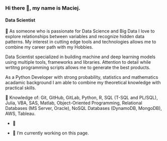 ### Hi there 👋, my name is Maciej.
#### Data Scientist

 :thought_balloon: As someone who is passionate for Data Science and Big Data I love to explore relationships between variables and recognize hidden data patterns. My interest in cutting edge tools and technologies allows me to combine my career path with my Hobbies.

Data Scientist specialized in building machine and deep learning models using multiple tools, frameworks and libraries. Attention to detail while wrtitng programming scripts allows me to generate the best products.

As a Python Developer with strong probability, statistics and mathematics acadamic background I am able to combine my theoretical knowledge with practical skills.

:speech_balloon: Knowledge of: Git, GitHub, GitLab, Python, R, SQL (T-SQL and PL/SQL), Julia, VBA, SAS, Matlab, Object-Oriented Programming, Relational Databases (MS Server, Oracle), NoSQL Databases (DynamoDB, MongoDB), AWS, Tableau.

*  :speech_balloon:

- 🔭 I’m currently working on this page. 

